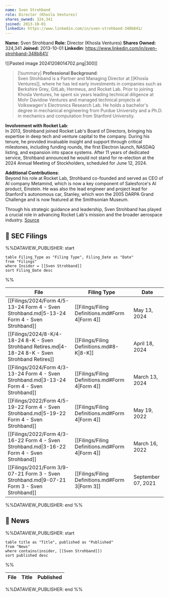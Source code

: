 ```yaml
---
name: Sven Strohband
role: Director (Khosla Ventures)
shares_owned: 324,341
joined: 2013-10-01
linkedin: https://www.linkedin.com/in/sven-strohband-348b841/
---
```


**Name:** Sven Strohband
**Role:** Director (Khosla Ventures)
**Shares Owned:** 324,341
**Joined:** 2013-10-01
**Linkedin**: https://www.linkedin.com/in/sven-strohband-348b841/

![[Pasted image 20241208014702.png|300]]

>[!summary]
**Professional Background**:  
Sven Strohband is a Partner and Managing Director at [[Khosla Ventures]], where he has led early investments in companies such as Berkshire Grey, GitLab, Hermeus, and Rocket Lab. Prior to joining Khosla Ventures, he spent six years leading technical diligence at Mohr Davidow Ventures and managed technical projects at Volkswagen's Electronics Research Lab. He holds a bachelor's degree in mechanical engineering from Purdue University and a Ph.D. in mechanics and computation from Stanford University.
>
**Involvement with Rocket Lab**:  
In 2013, Strohband joined Rocket Lab's Board of Directors, bringing his expertise in deep tech and venture capital to the company. During his tenure, he provided invaluable insight and support through critical milestones, including funding rounds, the first Electron launch, NASDAQ listing, and expansion into space systems. After 11 years of dedicated service, Strohband announced he would not stand for re-election at the 2024 Annual Meeting of Stockholders, scheduled for June 12, 2024. 
>
**Additional Contributions**:  
Beyond his role at Rocket Lab, Strohband co-founded and served as CEO of AI company Metamind, which is now a key component of Salesforce's AI product, Einstein. He was also the lead engineer and project lead for Stanford's autonomous car, Stanley, which won the 2005 DARPA Grand Challenge and is now featured at the Smithsonian Museum.
>
Through his strategic guidance and leadership, Sven Strohband has played a crucial role in advancing Rocket Lab's mission and the broader aerospace industry.
[Source](https://www.rocketlabusa.com/about/team/)


## 💼 SEC Filings
%%DATAVIEW_PUBLISHER: start
```
table Filing_Type as "Filing Type", Filing_Date as "Date"
from "Filings"
where Insider = [[Sven Strohband]]
sort Filing_Date desc

```
%%

| File                                                                                               | Filing Type                                      | Date               |
| -------------------------------------------------------------------------------------------------- | ------------------------------------------------ | ------------------ |
| [[Filings/2024/Form 4/5-13-24 Form 4 - Sven Strohband.md\|5-13-24 Form 4 - Sven Strohband]]        | [[Filings/Filing Definitions.md#Form 4\|Form 4]] | May 13, 2024       |
| [[Filings/2024/8-K/4-18-24 8-K - Sven Strohband Retires.md\|4-18-24 8-K - Sven Strohband Retires]] | [[Filings/Filing Definitions.md#8-K\|8-K]]       | April 18, 2024     |
| [[Filings/2024/Form 4/3-13-24 Form 4 - Sven Strohband.md\|3-13-24 Form 4 - Sven Strohband]]        | [[Filings/Filing Definitions.md#Form 4\|Form 4]] | March 13, 2024     |
| [[Filings/2022/Form 4/5-19-22 Form 4 - Sven Strohband.md\|5-19-22 Form 4 - Sven Strohband]]        | [[Filings/Filing Definitions.md#Form 4\|Form 4]] | May 19, 2022       |
| [[Filings/2022/Form 4/3-16-22 Form 4 - Sven Strohband.md\|3-16-22 Form 4 - Sven Strohband]]        | [[Filings/Filing Definitions.md#Form 4\|Form 4]] | March 16, 2022     |
| [[Filings/2021/Form 3/9-07-21 Form 3 - Sven Strohband.md\|9-07-21 Form 3 - Sven Strohband]]        | [[Filings/Filing Definitions.md#Form 3\|Form 3]] | September 07, 2021 |

%%DATAVIEW_PUBLISHER: end %%

## 📰 News
%%DATAVIEW_PUBLISHER: start
```
table title as "Title", published as "Published"
from "News"
where contains(insider, [[Sven Strohband]])
sort published desc
```
%%

| File | Title | Published |
| ---- | ----- | --------- |

%%DATAVIEW_PUBLISHER: end %%
